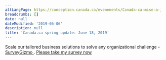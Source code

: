 ```yaml
---
altLangPage: https://conception.canada.ca/evenements/Canada-ca-mise-a-jour-printaniere-2019.html
breadcrumbs: []
date: null
dateModified: '2019-06-06'
description: null
title: 'Canada.ca spring update: June 18, 2019'
---
```



<div class="row">
 <noscript>
  Scale our tailored business solutions to solve any organizational challenge -
  <a href="https://try.surveygizmo.com/">
   SurveyGizmo
  </a>
  .
  <a href="https://ca.surveygizmo.com/s3/50050247/Registration-spring-update-2019-Inscription-mise-a-jour-printani-re-2019-copy?__no_style=true&amp;?jsfallback=true">
   Please take my survey now
  </a>
 </noscript>
 <style>
  .sg-survey{display:none; }
 </style>
</div>



